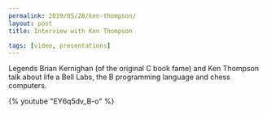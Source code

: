 ```yaml
---
permalink: 2019/05/28/ken-thompson/
layout: post
title: Interview with Ken Thompson

tags: [video, presentations]
---
```


Legends Brian Kernighan (of the original C book fame) and Ken Thompson talk
about life a Bell Labs, the B programming language and chess computers.

{% youtube "EY6q5dv_B-o" %}
